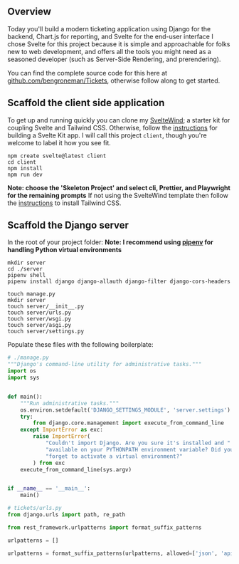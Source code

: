 ## Overview
Today you'll build a modern ticketing application using Django for the backend, Chart.js for reporting, and Svelte for the end-user interface
I chose Svelte for this project because it is simple and approachable for folks new to web development, and offers all the tools you might need as a seasoned developer (such as Server-Side Rendering, and prerendering).

You can find the complete source code for this here at [github.com/bengroneman/Tickets](https://github.com/bengroneman/Tickets), otherwise follow along to get started.

## Scaffold the client side application
To get up and running quickly you can clone my [SvelteWind](https://github.com/bengroneman/SvelteWind); a starter kit for coupling Svelte and Tailwind CSS.
Otherwise, follow the [instructions](https://kit.svelte.dev/docs/creating-a-project) for building a Svelte Kit app.
I will call this project `client`, though you're welcome to label it how you see fit.

```shell
npm create svelte@latest client
cd client
npm install
npm run dev
```
**Note: choose the 'Skeleton Project' and select  cli, Prettier, and Playwright for the remaining prompts**
If not using the SvelteWind template then follow the [instructions](https://tailwindcss.com/docs/installation) to install Tailwind CSS.

## Scaffold the Django server
In the root of your project folder:
**Note: I recommend using [pipenv](https://pipenv.pypa.io/en/latest/) for handling Python virtual environments**
```shell
mkdir server
cd ./server
pipenv shell
pipenv install django django-allauth django-filter django-cors-headers
```
```shell
touch manage.py
mkdir server
touch server/__init__.py
touch server/urls.py
touch server/wsgi.py
touch server/asgi.py
touch server/settings.py
```
Populate these files with the following boilerplate:

```Python
# ./manage.py
"""Django's command-line utility for administrative tasks."""
import os
import sys


def main():
    """Run administrative tasks."""
    os.environ.setdefault('DJANGO_SETTINGS_MODULE', 'server.settings')
    try:
        from django.core.management import execute_from_command_line
    except ImportError as exc:
        raise ImportError(
            "Couldn't import Django. Are you sure it's installed and "
            "available on your PYTHONPATH environment variable? Did you "
            "forget to activate a virtual environment?"
        ) from exc
    execute_from_command_line(sys.argv)


if __name__ == '__main__':
    main()
```

```Python
# tickets/urls.py
from django.urls import path, re_path

from rest_framework.urlpatterns import format_suffix_patterns

urlpatterns = []

urlpatterns = format_suffix_patterns(urlpatterns, allowed=['json', 'api'])
```